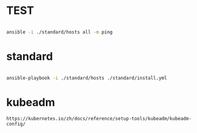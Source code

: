 
# TEST
```bash

ansible -i ./standard/hosts all -m ping


```

# standard
```bash

ansible-playbook -i ./standard/hosts ./standard/install.yml


```

# kubeadm
```
https://kubernetes.io/zh/docs/reference/setup-tools/kubeadm/kubeadm-config/
```
